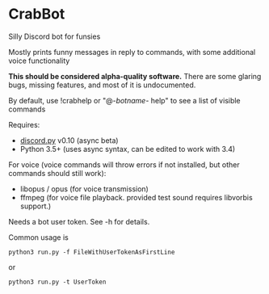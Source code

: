 # CrabBot
Silly Discord bot for funsies

Mostly prints funny messages in reply to commands, with some additional voice functionality

**This should be considered alpha-quality software.**
There are some glaring bugs, missing features, and most of it is undocumented.  

By default, use !crabhelp or "@-*botname*- help" to see a list of visible commands

Requires:
- [discord.py](https://github.com/Rapptz/discord.py) v0.10 (async beta)
- Python 3.5+ (uses async syntax, can be edited to work with 3.4)

For voice (voice commands will throw errors if not installed, but other commands should still work):
- libopus / opus (for voice transmission)
- ffmpeg (for voice file playback. provided test sound requires libvorbis support.)

Needs a bot user token. See -h for details.

Common usage is

`python3 run.py -f FileWithUserTokenAsFirstLine`

or

`python3 run.py -t UserToken`
